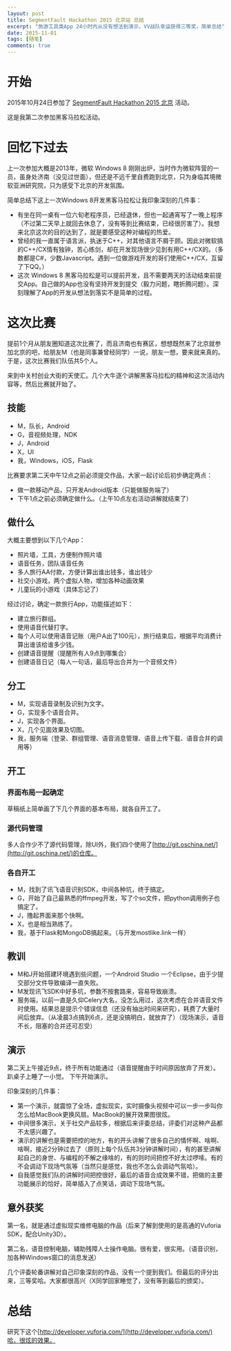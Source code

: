 ```yaml
---
layout: post
title: SegmentFault Hackathon 2015 北京站 总结
excerpt: "旅游工具类App 24小时内从没有想法到演示，VV战队幸运获得三等奖，简单总结"
date: 2015-11-01
tags: [随笔]
comments: true
---
```


# 开始
2015年10月24日参加了 [SegmentFault Hackathon 2015 北京](http://segmentfault.com/e/1160000003736572) 活动。

这是我第二次参加黑客马拉松活动。

# 回忆下过去

上一次参加大概是2013年，微软 Windows 8 刚刚出炉，当时作为微软阵营的一员，虽身处济南（没见过世面），但还是不远千里自费跑到北京，只为身临其境微软亚洲研究院，只为感受下北京的开发氛围。

简单总结下这上一次Windows 8开发黑客马拉松让我印象深刻的几件事：
	
- 有坐在同一桌有一位六旬老程序员，已经退休，但也一起通宵写了一晚上程序（不过第二天早上就回去休息了，没有等到比赛结束，已经很厉害了）。我想来北京这次的目的达到了，就是要感受这种对编程的热爱。
- 曾经的我一直属于语言派，执迷于C++，对其他语言不屑于顾。因此对微软搞的C++/CX情有独钟，苦心练剑，却在开发现场很少见到有用C++/CX的。（多数都是C#，少数Javascript。遇到一位做游戏开发的哥们使用C++/CX，互留了下QQ。）
- 这次 Windows 8 黑客马拉松是可以提前开发，且不需要两天的活动结束前提交App。自己做的App也没有坚持开发到提交（毅力问题，瞎折腾问题）。深刻理解了App的开发从想法到落实不是简单的过程。

# 这次比赛

提前1个月从朋友圈知道这次比赛了，而且济南也有赛区，想想既然来了北京就参加北京的吧，给朋友M（也是同事兼曾经同学）一说，朋友一想，要来就来真的。于是，这次比赛我们队伍共5个人。

来到中关村创业大街的天使汇。几个大牛逐个讲解黑客马拉松的精神和这次活动内容等，然后比赛就开始了。

## 技能

- M，队长，Android
- G，音视频处理，NDK
- J，Android
- X，UI
- 我，Windows，iOS，Flask

比赛要求第二天中午12点之前必须提交作品，大家一起讨论后初步确定两点：

- 做一款移动产品，只开发Android版本（只能做服务端了）
- 下午1点之前必须确定做什么。（上午10点左右活动讲解就结束了）

## 做什么
大概主要想到以下几个App：

- 照片墙，工具，方便制作照片墙
- 语音任务，团队语音任务
- 多人旅行AA付款，方便计算出谁出钱多，谁出钱少
- 社交小游戏，两个虚拟人物，增加各种动画效果
- 儿童玩的小游戏（具体忘记了）

经过讨论，确定一款旅行App，功能描述如下：

- 建立旅行群组。
- 使用语音代替打字。
- 每个人可以使用语音记账（用户A出了100元），旅行结束后，根据平均消费计算出谁该给谁多少钱。
- 创建语音提醒（提醒所有人9点到哪集合）
- 创建语音日记（每人一句话，最后导出合并为一个音频文件）

## 分工

- M，实现语音录制及识别为文字。
- G，实现多个语音合并。
- J，实现各个界面。
- X，几个见面效果及切图。
- 我，服务端（登录、群组管理、语音消息管理、语音上传下载、语音合并的调用等）

## 开工

### 界面布局一起确定
草稿纸上简单画了下几个界面的基本布局，就各自开工了。

### 源代码管理
多人合作少不了源代码管理，除UI外，我们四个使用了[http://git.oschina.net/](http://git.oschina.net/)的仓库。

### 各自开工
- M，找到了讯飞语音识别SDK，中间各种坑，终于搞定。
- G，开始了自己最熟悉的ffmpeg开发，写了个so文件，把python调用例子也搞定了。
- J，撸起界面来那个快啊。
- X，也是相当熟练了。
- 我，基于Flask和MongoDB搞起来。（与开发mostlike.link一样）

## 教训

- M和J开始搭建环境遇到些问题，一个Android Studio 一个Eclipse，由于少提交部分文件导致编译一直失败。
- M发现讯飞SDK中好多坑，参数不按套路来，容易导致崩溃。
- 服务端，以前一直是久仰Celery大名，没怎么用过，这次考虑在合并语音文件时使用。结果总是提示个错误信息（还没有抽出时间来研究），耗费了大量时间后放弃。（从凌晨3点搞到6点，还是没搞明白，就放弃了）（现场演示，语音不长，阻塞的合并还可忍受）


## 演示

第二天上午接近9点，终于所有功能通过（语音提醒由于时间原因放弃了开发）。趴桌子上睡了一小觉。
下午开始演示。

印象深刻的几件事：

- 第一个演示，就震惊了全场，虚拟现实，实时摄像头视频中可以一步一步叫你怎么给MacBook更换风扇。MacBook的展开效果图很炫。
- 中间很多演示，关于社交产品较多，根据后来评委总结，评委们对这种产品都不太感兴趣了。
- 演示的讲解也是需要把控的地方，有的开头讲解了很多自己的情怀啊、啥啊、啥啊，接近2分钟过去了（原则上每个队伍共3分钟讲解时间），有的甚至讲解起自己的身世、与编程的不解之缘啥的，有的则时间把控不好太过啰嗦。有的不会调动下现场气氛等（当然只是感觉，我也不怎么会调动气氛哈）。
- 自我感觉我们队的讲解时间把控很好，最后的语音合成效果不错，把做的主要功能展示的恰好，简单插入了点笑话，调动下现场气氛。

## 意外获奖

第一名，就是通过虚拟现实维修电脑的作品（后来了解到使用的是高通的Vuforia SDK，配合Unity3D）。

第二名，语音控制电脑，辅助残障人士操作电脑。很有爱，很实用。（语音识别，加各种Windows窗口的消息发送）

几个评委轮番讲解对自己印象深刻的作品，没有一个提到我们。但最后的评分出来，三等奖哈。大家都很高兴（X同学回家睡觉了，没有等到最后的颁奖）。

# 总结

研究下这个[http://developer.vuforia.com/](http://developer.vuforia.com/)哈，很炫的效果。


